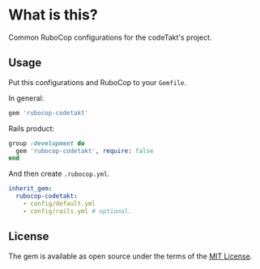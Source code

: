 # What is this?

Common RuboCop configurations for the codeTakt's project.

## Usage

Put this configurations and RuboCop to your `Gemfile`.

In general:

```ruby
gem 'rubocop-codetakt'
```

Rails product:

```ruby
group :development do
  gem 'rubocop-codetakt', require: false
end
```

And then create `.rubocop.yml`.

```yaml
inherit_gem:
  rubocop-codetakt:
    - config/default.yml
    - config/rails.yml # optional.
```

## License

The gem is available as open source under the terms of the [MIT License](http://opensource.org/licenses/MIT).
